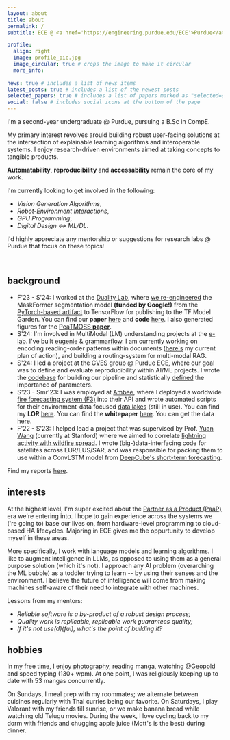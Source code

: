 ```yaml
---
layout: about
title: about
permalink: /
subtitle: ECE @ <a href='https://engineering.purdue.edu/ECE'>Purdue</a> | AI Engineer/Researcher

profile:
  align: right
  image: profile_pic.jpg
  image_circular: true # crops the image to make it circular
  more_info: 
  
news: true # includes a list of news items
latest_posts: true # includes a list of the newest posts
selected_papers: true # includes a list of papers marked as "selected={true}"
social: false # includes social icons at the bottom of the page
---
```


I'm a second-year undergraduate @ Purdue, pursuing a B.Sc in CompE.

My primary interest revolves arould building robust user-facing solutions at the intersection of explainable learning algorithms and interoperable systems. I enjoy research-driven environments aimed at taking concepts to tangible products. 

<b>Automatability</b>, <b>reproducibility</b> and <b>accessability</b> remain the core of my work. 

I'm currently looking to get involved in the following: 
- *Vision Generation Algorithms*, 
- *Robot-Environment Interactions*, 
- *GPU Programming*, 
- *Digital Design ↔️ ML/DL*. 

I'd highly appreciate any mentorship or suggestions for research labs @ Purdue that focus on these topics!

<script type="module" src="https://unpkg.com/@splinetool/viewer@1.1.8/build/spline-viewer.js"></script>
<spline-viewer loading-anim-type="spinner-small-dark" url="https://prod.spline.design/yM3OABoP-icn9QQo/scene.splinecode"></spline-viewer>

</br>

## background 

* F'23 - S'24: I worked at the [Duality Lab](https://davisjam.github.io/), where [we re-engineered](https://akshathraghav.github.io/projects/maskformer/) the MaskFormer segmentation model **(funded by Google!)** from the [PyTorch-based artifact](https://github.com/facebookresearch/MaskFormer) to TensorFlow for publishing to the TF Model Garden. You can find our **paper** [here](https://akshathraghav.github.io/projects/maskformer/) and **code** [here](https://github.com/PurdueDualityLab/tf-maskformer/tree/PR_Draft/models/official/projects/maskformer). I also generated figures for the [PeaTMOSS **paper**](https://arxiv.org/pdf/2402.00699.pdf).
* S'24: I'm involved in MultiModal (LM) understanding projects at the [e-lab](https://e-lab.github.io/). I've built [eugenie](https://akshathraghav.github.io/projects/eugenie/) & [grammarflow](https://akshathraghav.github.io/projects/grammarflow/). I am currently working on encoding reading-order patterns within documents ([here's](https://drive.google.com/file/d/1x1IE_1NT-UAO7bFtoc_bPNJgqQFA1AXK/view?usp=sharing) my current plan of action), and building a routing-system for multi-modal RAG. 
* S'24: I led a project at the [CVES](https://yhlu.net/research.html) group @ Purdue ECE, where our goal was to define and evaluate reproducibility within AI/ML projects. I wrote the [codebase](https://github.com/AkshathRaghav/RAIS) for building our pipeline and statistically [defined](https://akshathraghav.github.io/projects/rais/) the importance of parameters. 
* S'23 - Smr'23: I was employed at [Ambee](https://www.getambee.com/), where I deployed a worldwide [fire forecasting system (F3)](https://akshathraghav.github.io/projects/ambee/) into their API and wrote automated scripts for their environment-data focused [data lakes](https://www.getambee.com/api-documentation) (still in use). You can find my **LOR** [here](https://akshathraghav.github.io/assets/pdf/AkshathRaghavR_LOR_Ambee.pdf). You can find the **whitepaper** [here](https://www.researchgate.net/publication/372769364_Time-Driven_Fire_Risk_Forecasting_Leveraging_Historical_Trends_for_Enhanced_Seasonal_Modeling). You can get the data [here](https://www.getambee.com/api-documentation).
* F'22 - S'23: I helped lead a project that was supervised by Prof. [Yuan Wang](https://wang-lab.stanford.edu/people/yuan-wang) (currently at Stanford) where we aimed to correlate [lightning activity with wildfire spread](https://akshathraghav.github.io/projects/lwl/). I wrote (big-)data-interfacing code for satellites across EUR/EUS/SAR, and was responsible for packing them to use within a ConvLSTM model from [DeepCube's short-term forecasting](https://github.com/DeepCube-org/uc3-public-notebooks/blob/main/3_UC3_DL_models_XAI.ipynb).

Find my reports [here](https://akshathraghav.github.io/projects/).

## interests

At the highest level, I'm super excited about the [Partner as a Product (PaaP)](https://uxdesign.cc/this-is-the-moment-to-reinvent-your-product-1ee084e38ab1) era we're entering into. I hope to gain experience across the systems we ('re going to) base our lives on, from hardware-level programming to cloud-based HA lifecycles. Majoring in ECE gives me the oppurtunity to develop myself in these areas. 

More specifically, I work with language models and learning algorithms. I like to augment intelligence in LLMs, as opposed to using them as a general purpose solution (which it's not). I approach any AI problem (overarching the ML bubble) as a toddler trying to learn -- by using their senses and the environment. I believe the future of intelligence will come from making machines self-aware of their need to integrate with other machines. 

<!-- Going forward, I aim to specialize in the art of **solution-building**, by bridging happening research with dynamic market needs. My approach involves deep-diving into research to understand core principles thoroughly and then 'swimming' across to explore its applications, ensuring my projects are both **fundamentally robust and practically relevant**. -->

Lessons from my mentors: 
- *Reliable software is a by-product of a robust design process;*
- *Quality work is replicable, replicable work guarantees quality;*
- *If it's not use(d)(ful), what's the point of building it?*
<!-- - *Every unexplained idea in one field can be explained by another;* -->

## hobbies 

In my free time, I enjoy [photography](https://akshathraghav.github.io/photography/), reading manga, watching [@Geopold](https://www.youtube.com/@Geopoldd) and speed typing (130+ wpm). At one point, I was religiously keeping up to date with 53 mangas concurrently. 

On Sundays, I meal prep with my roommates; we alternate between cuisines regularly with Thai curries being our favorite. On Saturdays, I play Valorant with my friends till sunrise, or we make banana bread while watching old Telugu movies. During the week, I love cycling back to my dorm with friends and chugging apple juice (Mott's is the best) during dinner. 